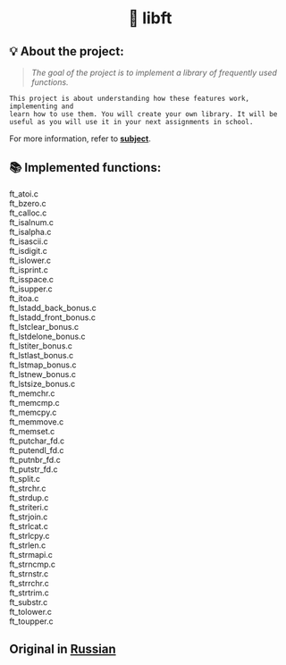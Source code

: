 
<h1 align="center">
	📖 libft
</h1>

## 💡 About the project:

> _The goal of the project is to implement a library of frequently used functions._

	This project is about understanding how these features work, implementing and
	learn how to use them. You will create your own library. It will be
	useful as you will use it in your next assignments in school.

For more information, refer to [**subject**](https://github.com/MKKurbandibirov/Libft/blob/master/Subject.pdf).

## 📚 Implemented functions:
ft_atoi.c  
ft_bzero.c  
ft_calloc.c  
ft_isalnum.c  
ft_isalpha.c  
ft_isascii.c  
ft_isdigit.c  
ft_islower.c  
ft_isprint.c  
ft_isspace.c  
ft_isupper.c  
ft_itoa.c  
ft_lstadd_back_bonus.c  
ft_lstadd_front_bonus.c  
ft_lstclear_bonus.c  
ft_lstdelone_bonus.c  
ft_lstiter_bonus.c  
ft_lstlast_bonus.c  
ft_lstmap_bonus.c  
ft_lstnew_bonus.c  
ft_lstsize_bonus.c  
ft_memchr.c  
ft_memcmp.c  
ft_memcpy.c  
ft_memmove.c  
ft_memset.c  
ft_putchar_fd.c  
ft_putendl_fd.c  
ft_putnbr_fd.c  
ft_putstr_fd.c  
ft_split.c  
ft_strchr.c  
ft_strdup.c  
ft_striteri.c  
ft_strjoin.c  
ft_strlcat.c  
ft_strlcpy.c  
ft_strlen.c  
ft_strmapi.c  
ft_strncmp.c  
ft_strnstr.c  
ft_strrchr.c  
ft_strtrim.c  
ft_substr.c  
ft_tolower.c  
ft_toupper.c

## Original in [**Russian**](https://github.com/AYglazk0v/libft/blob/master/README.md)

